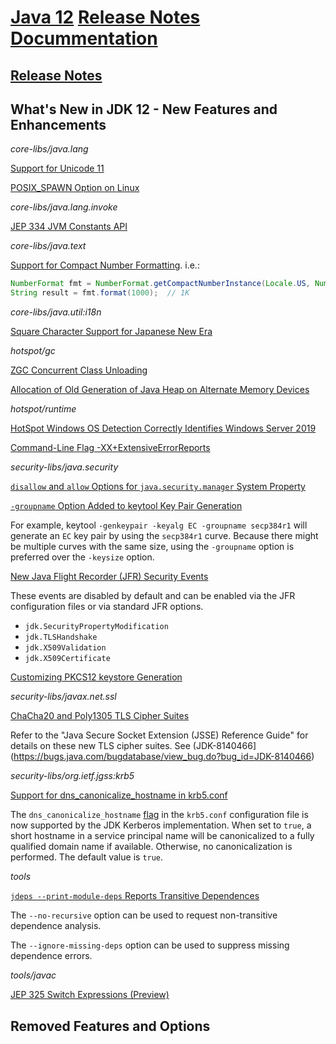 # [Java 12](https://docs.oracle.com/en/java/javase/12/) [Release Notes Docummentation](https://www.oracle.com/java/technologies/javase/12-relnotes.html)

## [Release Notes](https://www.oracle.com/java/technologies/javase/12-relnote-issues.html)

## What's New in JDK 12 - New Features and Enhancements

*core-libs/java.lang*

[Support for Unicode 11](https://www.oracle.com/java/technologies/javase/12-relnote-issues.html#JDK-8209923)

[POSIX_SPAWN Option on Linux](https://www.oracle.com/java/technologies/javase/12-relnote-issues.html#JDK-8212828)

*core-libs/java.lang.invoke*

[JEP 334 JVM Constants API](https://www.oracle.com/java/technologies/javase/12-relnote-issues.html#JDK-8203252)

*core-libs/java.text*

[Support for Compact Number Formatting](https://www.oracle.com/java/technologies/javase/12-relnote-issues.html#JDK-8177552). i.e.:

```java
NumberFormat fmt = NumberFormat.getCompactNumberInstance(Locale.US, NumberFormat.Style.SHORT);
String result = fmt.format(1000);  // 1K
```

*core-libs/java.util:i18n*

[Square Character Support for Japanese New Era](https://www.oracle.com/java/technologies/javase/12-relnote-issues.html#JDK-8211398)

*hotspot/gc*

[ZGC Concurrent Class Unloading](https://www.oracle.com/java/technologies/javase/12-relnote-issues.html#JDK-8214897)

[Allocation of Old Generation of Java Heap on Alternate Memory Devices](https://www.oracle.com/java/technologies/javase/12-relnote-issues.html#JDK-8202286)

*hotspot/runtime*

[HotSpot Windows OS Detection Correctly Identifies Windows Server 2019](https://www.oracle.com/java/technologies/javase/12-relnote-issues.html#JDK-8211106)

[Command-Line Flag -XX+ExtensiveErrorReports](https://www.oracle.com/java/technologies/javase/12-relnote-issues.html#JDK-8211845)

*security-libs/java.security*

[`disallow` and `allow` Options for `java.security.manager` System Property](https://www.oracle.com/java/technologies/javase/12-relnote-issues.html#JDK-8191053)

[`-groupname` Option Added to keytool Key Pair Generation](https://www.oracle.com/java/technologies/javase/12-relnote-issues.html#JDK-8213400)

For example, keytool `-genkeypair -keyalg EC -groupname secp384r1` will generate an `EC` key pair by using the `secp384r1` curve. Because there might be multiple curves with the same size, using the `-groupname` option is preferred over the `-keysize` option.

[New Java Flight Recorder (JFR) Security Events](https://www.oracle.com/java/technologies/javase/12-relnote-issues.html#JDK-8148188)

These events are disabled by default and can be enabled via the JFR configuration files or via standard JFR options.

- `jdk.SecurityPropertyModification`
- `jdk.TLSHandshake`
- `jdk.X509Validation`
- `jdk.X509Certificate`

[Customizing PKCS12 keystore Generation](https://www.oracle.com/java/technologies/javase/12-relnote-issues.html#JDK-8076190)

*security-libs/javax.net.ssl*

[ChaCha20 and Poly1305 TLS Cipher Suites](https://www.oracle.com/java/technologies/javase/12-relnote-issues.html#JDK-8140466)

Refer to the "Java Secure Socket Extension (JSSE) Reference Guide" for details on these new TLS cipher suites. See (JDK-8140466](https://bugs.java.com/bugdatabase/view_bug.do?bug_id=JDK-8140466)

*security-libs/org.ietf.jgss:krb5*

[Support for dns_canonicalize_hostname in krb5.conf](https://www.oracle.com/java/technologies/javase/12-relnote-issues.html#JDK-8210821)

The `dns_canonicalize_hostname` [flag](https://web.mit.edu/kerberos/krb5-devel/doc/admin/conf_files/krb5_conf.html) in the `krb5.conf` configuration file is now supported by the JDK Kerberos implementation. When set to `true`, a short hostname in a service principal name will be canonicalized to a fully qualified domain name if available. Otherwise, no canonicalization is performed. The default value is `true`.

*tools*

[`jdeps --print-module-deps` Reports Transitive Dependences](https://www.oracle.com/java/technologies/javase/12-relnote-issues.html#JDK-8213909)

The `--no-recursive` option can be used to request non-transitive dependence analysis.

The `--ignore-missing-deps` option can be used to suppress missing dependence errors.

*tools/javac*

[JEP 325 Switch Expressions (Preview)](https://www.oracle.com/java/technologies/javase/12-relnote-issues.html#JDK-8192963)

## Removed Features and Options
